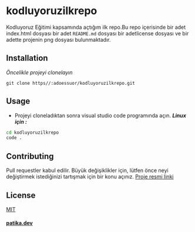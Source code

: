 # kodluyoruzilkrepo
Kodluyoruz Eğitimi kapsamında açtığım ilk repo.Bu repo içerisinde bir adet index.html dosyası bir adet ```README.md``` dosyası bir adetlicense dosyası ve bir adette projenin png dosyası bulunmaktadır.

## Installation 
*Öncelikle projeyi clonelayın*
```git
git clone https//:adoessuor/kodluyoruzilkrepo.git
```
## Usage
* Projeyi cloneladıktan sonra visual studio code programında açın.
 ***Linux için :***
 ```cmd
 cd kodluyoruzilkrepo
 code .
 ```
 ## Contributing
Pull requestler kabul edilir. Büyük değişiklikler için, lütfen önce neyi değiştirmek istediğinizi tartışmak için bir konu açınız.
[Proje resmi linki](https://github.com/Adoessuor/kodluyoruzilkrepo/blob/a5073f720944c3b67f4363f243ee4048bb9030a2/readme.md_ekran%20g%C3%B6r%C3%BCnt%C3%BCs%C3%BC.png)

## License
[MIT](https://choosealicense.com/licenses/mit/)

#### [patika.dev](https://patika.dev)